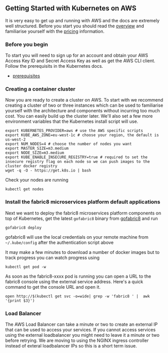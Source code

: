 ## Getting Started with Kubernetes on AWS

It is very easy to get up and running with AWS and the docs are extremely well structured.  Before you start you should read the [overview](https://cloud.google.com/container-engine/docs/#overview) and familiarise yourself with the [pricing](https://cloud.google.com/container-engine/docs/#pricing) information.

### Before you begin
To start you will need to sign up for an account and obtain your AWS Access Key ID and Secret Access Key as well as get the AWS CLI client.  Follow the prerequisits in the Kubernetes docs.

- [prerequisites](http://kubernetes.io/docs/getting-started-guides/aws/#prerequisites)

### Creating a container cluster

Now you are ready to create a cluster on AWS.  To start with we recommend creating a cluster of two or three instances which can be used to familiarise yourself with the architecture and components without incurring too much cost.  You can easily build up the cluster later.  We'll also set a few more environment variables that the Kubernetes install script will use.  

```
export KUBERNETES_PROVIDER=aws # use the AWS specific scripts
export KUBE_AWS_ZONE=eu-west-1c # choose your region, the default is us-west-2
export NUM_NODES=4 # choose the number of nodes you want  
export MASTER_SIZE=m3.medium
export NODE_SIZE=m3.medium
export KUBE_ENABLE_INSECURE_REGISTRY=true # required to set the insecure registry flag on each node so we can push images to the cluster docker registry
wget -q -O - https://get.k8s.io | bash
```

Check your nodes are running

```
kubectl get nodes
```

### Install the fabric8 microservices platform default applications

Next we want to deploy the fabric8 microservices platform components on top of Kubernetes, get the latest `gofabric8` binary from  [gofabric8](https://github.com/fabric8io/gofabric8/releases) and run

```
gofabric8 deploy
```
gofabric8 will use the local credentials on your remote machine from `~/.kube/config` after the authentication script above

It may make a few minutes to download a number of docker images but to track progress you can watch progress using
```
kubectl get pod -w
```
As soon as the fabric8-xxxx pod is running you can open a URL to the fabric8 console using the external service address.  Here's a quick command to get the console URL and open it.
```
open http://$(kubectl get svc -o=wide| grep -w 'fabric8 ' |  awk '{print $3}')
```

### Load Balancer

The AWS Load Balancer can take a minute or two to create an external IP that can be used to access your services.  If you cannot access services using the external loadbalancer you might need to leave it a minute or two before retrying.  We are moving to using the NGINX ingress controller instead of exteral loadbalancer IPs so this is a short term issue. 
